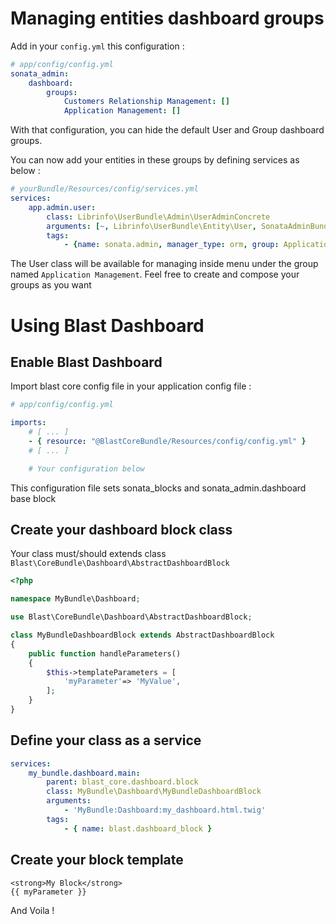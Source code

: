 Managing entities dashboard groups
==================================

Add in your ```config.yml``` this configuration :

```yml
# app/config/config.yml
sonata_admin:
    dashboard:
        groups:
            Customers Relationship Management: []
            Application Management: []
```

With that configuration, you can hide the default User and Group dashboard groups.

You can now add your entities in these groups by defining services as below :

```yml
# yourBundle/Resources/config/services.yml
services:
    app.admin.user:
        class: Librinfo\UserBundle\Admin\UserAdminConcrete
        arguments: [~, Librinfo\UserBundle\Entity\User, SonataAdminBundle:CRUD]
        tags:
            - {name: sonata.admin, manager_type: orm, group: Application Management, label: Users}
```

The User class will be available for managing inside menu under the group named ```Application Management```.
Feel free to create and compose your groups as you want

Using Blast Dashboard
=====================

Enable Blast Dashboard
----------------------

Import blast core config file in your application config file :
```yml
# app/config/config.yml

imports:
    # [ ... ]
    - { resource: "@BlastCoreBundle/Resources/config/config.yml" }
    # [ ... ]

    # Your configuration below
```
This configuration file sets sonata_blocks and sonata_admin.dashboard base block

Create your dashboard block class
---------------------------------

Your class must/should extends class `Blast\CoreBundle\Dashboard\AbstractDashboardBlock`

```php
<?php

namespace MyBundle\Dashboard;

use Blast\CoreBundle\Dashboard\AbstractDashboardBlock;

class MyBundleDashboardBlock extends AbstractDashboardBlock
{
    public function handleParameters()
    {
        $this->templateParameters = [
            'myParameter'=> 'MyValue',
        ];
    }
}
```

Define your class as a service
------------------------------

```yml
services:
    my_bundle.dashboard.main:
        parent: blast_core.dashboard.block
        class: MyBundle\Dashboard\MyBundleDashboardBlock
        arguments:
            - 'MyBundle:Dashboard:my_dashboard.html.twig'
        tags:
            - { name: blast.dashboard_block }
```

Create your block template
--------------------------

```twig
<strong>My Block</strong>
{{ myParameter }}
```

And Voila !
